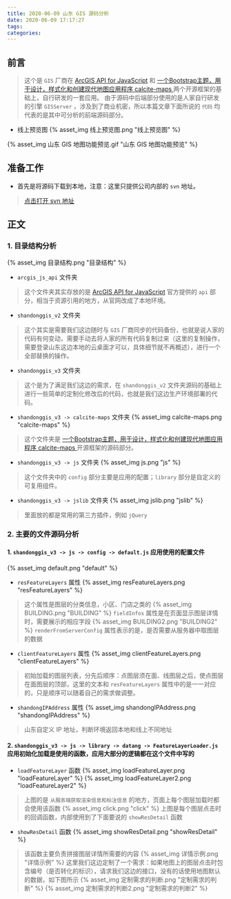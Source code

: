 ```yaml
---
title: 2020-06-09 山东 GIS 源码分析
date: 2020-06-09 17:17:27
tags:
categories:
---
```


## 前言

>这个是 `GIS` 厂商在 [ArcGIS API for JavaScript](https://developers.arcgis.com/javascript/)  和 [一个Bootstrap主题，用于设计，样式化和创建现代地图应用程序 calcite-maps ](https://github.com/Esri/calcite-maps) 两个开源框架的基础上，自行研发的一套应用。
由于源码中后端部分使用的是人家自行研发的引擎 `GISServer` ，涉及到了商业机密，所以本篇文章下面所说的 `代码` 均代表的是其中可分析的前端源码部分。
-  线上预览图
{% asset_img 线上预览图.png "线上预览图" %}

<!-- more -->

{% asset_img 山东 GIS 地图功能预览.gif "山东 GIS 地图功能预览" %}

## 准备工作

-  首先是将源码下载到本地，注意：这里只提供公司内部的 `svn` 地址。
>[点击打开 svn 地址](https://bj-svn.asiainfo.com/svn/CTCDATA/generalcode/trunk/bj-dict/Code/asia-shandong/FE/GIS)

## 正文

### 1.  目录结构分析
{% asset_img 目录结构.png "目录结构" %}

-  `arcgis_js_api` 文件夹
>这个文件夹其实存放的是 [ArcGIS API for JavaScript](https://developers.arcgis.com/javascript/) 官方提供的 `api` 部分，相当于资源引用的地方，从官网改成了本地环境。

-  `shandonggis_v2` 文件夹
>这个其实是需要我们这边随时与 `GIS` 厂商同步的代码备份，也就是说人家的代码有何变动，需要手动去将人家的所有代码复制过来（这里的复制操作，需要登录山东这边本地的云桌面才可以，具体细节就不再概述），进行一个全部替换的操作。

-  `shandonggis_v3` 文件夹
>这个是为了满足我们这边的需求，在 `shandonggis_v2` 文件夹源码的基础上进行一些简单的定制化修改后的代码，也就是我们这边生产环境部署的代码。

-  `shandonggis_v3 -> calcite-maps` 文件夹
{% asset_img calcite-maps.png "calcite-maps" %}
>这个文件夹是 [一个Bootstrap主题，用于设计，样式化和创建现代地图应用程序 calcite-maps ](https://github.com/Esri/calcite-maps) 开源框架的源码部分。

-  `shandonggis_v3 -> js` 文件夹
{% asset_img js.png "js" %}
>这个文件夹中的 `config` 部分主要是应用的配置；`library` 部分是自定义的可复用组件。

-  `shandonggis_v3 -> jslib` 文件夹
{% asset_img jslib.png "jslib" %}
>里面放的都是常用的第三方插件，例如 `jQuery`

### 2.  主要的文件源码分析

#### 1.  `shandonggis_v3 -> js -> config -> default.js` 应用使用的配置文件
{% asset_img default.png "default" %}

-  `resFeatureLayers` 属性
{% asset_img resFeatureLayers.png "resFeatureLayers" %}
>这个属性是图层的分类信息，小区、门店之类的
{% asset_img BUILDING.png "BUILDING" %}
>`fieldInfos` 属性是在页面显示图层详情时，需要展示的相应字段
{% asset_img BUILDING2.png "BUILDING2" %}
>`renderFromServerConfig` 属性表示的是，是否需要从服务器中取图层的数据


-  `clientFeatureLayers` 属性
{% asset_img clientFeatureLayers.png "clientFeatureLayers" %}
>初始加载的图层列表，分先后顺序：点图层须在面、线图层之后，使点图层在面图层的顶部，这里的文本和 `resFeatureLayers` 属性中的是一一对应的，只是顺序可以随着自己的需求做调整。

-  `shandongIPAddress` 属性
{% asset_img shandongIPAddress.png "shandongIPAddress" %}
>山东自定义 IP 地址，判断环境返回本地和线上不同地址

#### 2.  `shandonggis_v3 -> js -> library -> datang -> FeatureLayerLoader.js` 应用初始化加载是使用的函数，应用大部分的逻辑都在这个文件中写的

-  `loadFeatureLayer` 函数
{% asset_img loadFeatureLayer.png "loadFeatureLayer" %}
{% asset_img loadFeatureLayer2.png "loadFeatureLayer2" %}
>上图的是 `从服务端获取渲染信息和标注信息` 的地方，页面上每个图层加载时都会使用该函数
{% asset_img click.png "click" %}
>上图是每个图层点击时的回调函数，内部使用到了下面要说的 `showResDetail` 函数

-  `showResDetail` 函数
{% asset_img showResDetail.png "showResDetail" %}
>该函数主要负责拼接图层详情所需要的内容
{% asset_img 详情示例.png "详情示例" %}
>这里我们这边定制了一个需求：如果地图上的图层点击时包含编号（是否转化的标识），请求我们这边的接口，没有的话使用地图默认的数据，如下图所示
{% asset_img 定制需求的判断.png "定制需求的判断" %}
{% asset_img 定制需求的判断2.png "定制需求的判断2" %}
